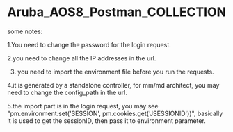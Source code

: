 # Aruba_AOS8_Postman_COLLECTION

some notes:

1.You need to change the password for the login request.

2.you need to change all the IP addresses in the url.

3. you need to import the environment file before you run the requests.

4.it is generated by a standalone controller, for mm/md architect, you may need to change the config_path in the url.

5.the import part is in the login request, you may see "pm.environment.set('SESSION', pm.cookies.get('JSESSIONID'))", basically it is used to get the sessionID, then pass it to environment parameter.
